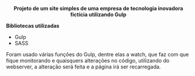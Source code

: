 **<center>Projeto de um site simples de uma empresa de tecnologia inovadora fictícia utilizando Gulp</center>**

**Bibliotecas utilizadas**
- Gulp
- SASS

Foram usado várias funções do Gulp, dentre elas a watch, que faz com que fique monitorando e quaisquers alterações no código, utilizando do webserver, a alteração será feita e a página irá ser recarregada.





 
